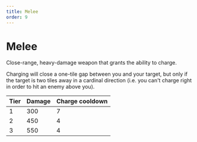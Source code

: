```yaml
---
title: Melee
order: 9
---
```


# Melee

Close-range, heavy-damage weapon that grants the ability to charge.

Charging will close a one-tile gap between you and your target, but only if the target is two tiles away in a cardinal direction (i.e. you can't charge right in order to hit an enemy above you).

| Tier | Damage | Charge cooldown |
| --- | --- | --- |
| 1 | 300 | 7 |
| 2 | 450 | 4 |
| 3 | 550 | 4 |
